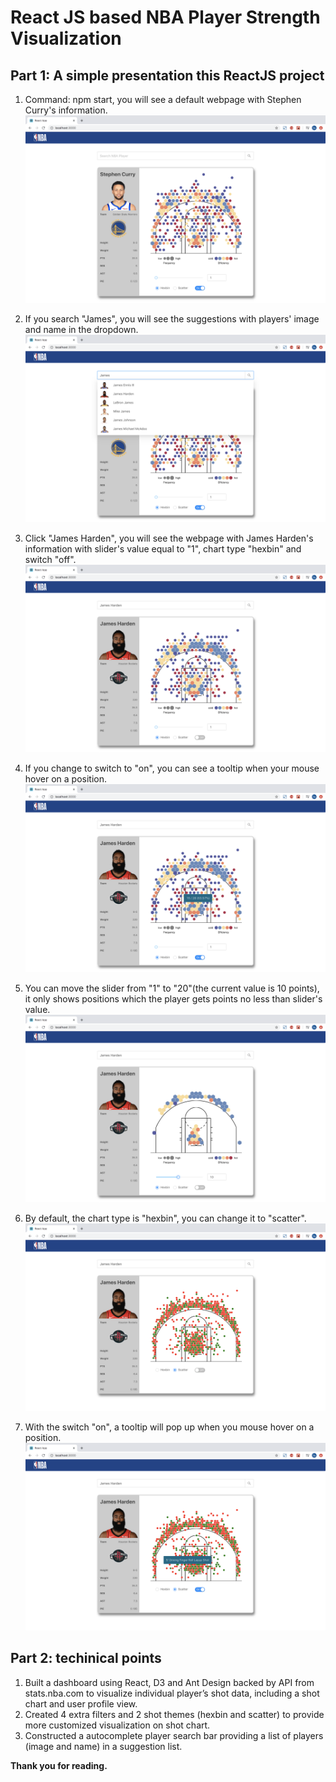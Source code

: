 # React JS based NBA Player Strength Visualization

## Part 1: A simple presentation this ReactJS project

1. Command: npm start, you will see a default webpage with Stephen Curry's information.
![image](https://github.com/SaoriKaku/React-NBA/blob/master/images/nba-1.png)

2. If you search "James", you will see the suggestions with players' image and name in the dropdown.
![image](https://github.com/SaoriKaku/React-NBA/blob/master/images/nba-2.png)

3. Click "James Harden", you will see the webpage with James Harden's information with slider's value equal to "1", chart type "hexbin" and switch "off".
![image](https://github.com/SaoriKaku/React-NBA/blob/master/images/nba-5.png)

4. If you change to switch to "on", you can see a tooltip when your mouse hover on a position.
![image](https://github.com/SaoriKaku/React-NBA/blob/master/images/nba-4.png)

5. You can move the slider from "1" to "20"(the current value is 10 points), it only shows positions which the player gets points no less than slider's value.
![image](https://github.com/SaoriKaku/React-NBA/blob/master/images/nba-3.png)

6. By default, the chart type is "hexbin", you can change it to "scatter".
![image](https://github.com/SaoriKaku/React-NBA/blob/master/images/nba-7.png)

7. With the switch "on", a tooltip will pop up when you mouse hover on a position.
![image](https://github.com/SaoriKaku/React-NBA/blob/master/images/nba-6.png)

## Part 2: techinical points

1. Built a dashboard using React, D3 and Ant Design backed by API from stats.nba.com to visualize individual player’s shot data, including a shot chart and user profile view.
2. Created 4 extra filters and 2 shot themes (hexbin and scatter) to provide more customized visualization on shot chart.
3. Constructed a autocomplete player search bar providing a list of players (image and name) in a suggestion list.

**Thank you for reading.**
